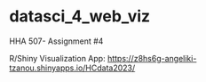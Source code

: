 # datasci_4_web_viz
HHA 507- Assignment #4


R/Shiny Visualization App: https://z8hs6g-angeliki-tzanou.shinyapps.io/HCdata2023/
